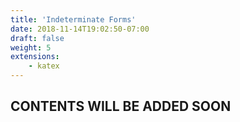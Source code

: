 ```yaml
---
title: 'Indeterminate Forms'
date: 2018-11-14T19:02:50-07:00
draft: false
weight: 5
extensions:
    - katex
---
```


## CONTENTS WILL BE ADDED SOON

